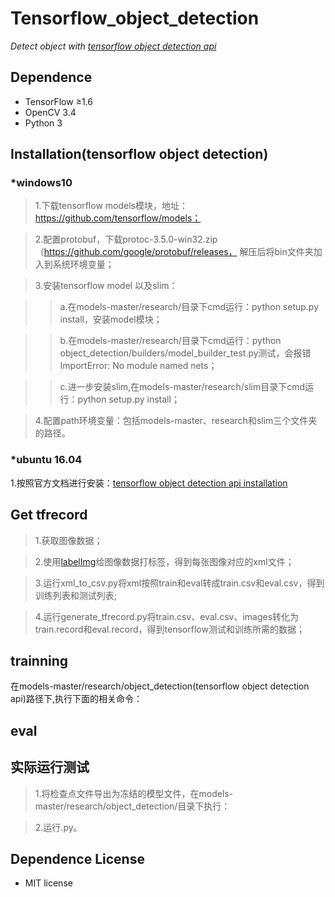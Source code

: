 # Tensorflow_object_detection
*Detect object with [tensorflow object detection api](https://github.com/tensorflow/models/tree/master/research/object_detection)*

## Dependence
* TensorFlow ≥1.6
* OpenCV 3.4
* Python 3

## Installation(tensorflow object detection)
### *windows10
>1.下载tensorflow models模块，地址：https://github.com/tensorflow/models；

>2.配置protobuf，下载protoc-3.5.0-win32.zip（https://github.com/google/protobuf/releases， 解压后将bin文件夹加入到系统环境变量；

>3.安装tensorflow model 以及slim：

  >>a.在models-master/research/目录下cmd运行：python setup.py install，安装model模块；
  
  >>b.在models-master/research/目录下cmd运行：python object_detection/builders/model_builder_test.py测试，会报错ImportError: No module named nets；
  
  >>c.进一步安装slim,在models-master/research/slim目录下cmd运行：python setup.py install；
  
>4.配置path环境变量：包括models-master、research和slim三个文件夹的路径。

### *ubuntu 16.04

1.按照官方文档进行安装：[tensorflow object detection api installation](https://github.com/tensorflow/models/blob/master/research/object_detection/g3doc/installation.md)

## Get tfrecord

>1.获取图像数据；

>2.使用[labelImg](https://github.com/tzutalin/labelImg)给图像数据打标签，得到每张图像对应的xml文件；

>3.运行xml_to_csv.py将xml按照train和eval转成train.csv和eval.csv，得到训练列表和测试列表;

>4.运行generate_tfrecord.py将train.csv、eval.csv、images转化为train.record和eval.record，得到tensorflow测试和训练所需的数据；


## trainning
在models-master/research/object_detection(tensorflow object detection api)路径下,执行下面的相关命令：


## eval

## 实际运行测试
>1.将检查点文件导出为冻结的模型文件，在models-master/research/object_detection/目录下执行：

>2.运行.py。

## Dependence License
* MIT license

